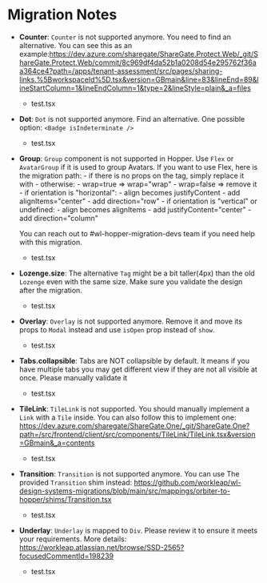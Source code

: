 <!-- markdownlint-disable -->
# Migration Notes

- **Counter**: `Counter` is not supported anymore. You need to find an alternative. You can see this as an example:https://dev.azure.com/sharegate/ShareGate.Protect.Web/_git/ShareGate.Protect.Web/commit/8c969df4da52b1a0208d54e295762f36aa364ce4?path=/apps/tenant-assessment/src/pages/sharing-links.%5BworkspaceId%5D.tsx&version=GBmain&line=83&lineEnd=89&lineStartColumn=1&lineEndColumn=1&type=2&lineStyle=plain&_a=files
  - test.tsx

- **Dot**: `Dot` is not supported anymore. Find an alternative. One possible option: `<Badge isIndeterminate />`
  - test.tsx

- **Group**: `Group` component is not supported in Hopper. Use `Flex` or `AvatarGroup` if it is used to group Avatars.
    If you want to use Flex, here is the migration path:
      - if there is no props on the tag, simply replace it with <Flex direction="column" justifyContent="center">
      - otherwise:
        - wrap=true => wrap="wrap"
        - wrap=false => remove it
        - if orientation is "horizontal":
          - align becomes justifyContent
          - add alignItems="center"
          - add direction="row"
        - if orientation is "vertical" or undefined:
          - align becomes alignItems
          - add justifyContent="center"
          - add direction="column"

    You can reach out to #wl-hopper-migration-devs team if you need help with this migration.
  - test.tsx

- **Lozenge.size**: The alternative `Tag` might be a bit taller(4px) than the old `Lozenge` even with the same size. Make sure you validate the design after the migration.
  - test.tsx

- **Overlay**: `Overlay` is not supported anymore. Remove it and move its props to `Modal` instead and use `isOpen` prop instead of `show`.
  - test.tsx

- **Tabs.collapsible**: Tabs are NOT collapsible by default. It means if you have multiple tabs you may get different view if they are not all visible at once. Please manually validate it
  - test.tsx

- **TileLink**: `TileLink` is not supported. You should manually implement a `Link` with a `Tile` inside. You can also follow this to implement one: https://dev.azure.com/sharegate/ShareGate.One/_git/ShareGate.One?path=/src/frontend/client/src/components/TileLink/TileLink.tsx&version=GBmain&_a=contents 
  - test.tsx

- **Transition**: `Transition` is not supported anymore. You can use The provided `Transition` shim instead: https://github.com/workleap/wl-design-systems-migrations/blob/main/src/mappings/orbiter-to-hopper/shims/Transition.tsx
  - test.tsx

- **Underlay**: `Underlay` is mapped to `Div`. Please review it to ensure it meets your requirements. More details: https://workleap.atlassian.net/browse/SSD-2565?focusedCommentId=198239
  - test.tsx
